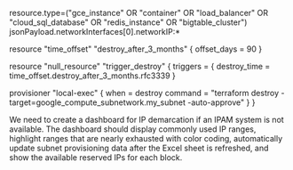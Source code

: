 resource.type=("gce_instance" OR "container" OR "load_balancer" OR "cloud_sql_database" OR "redis_instance" OR "bigtable_cluster")
jsonPayload.networkInterfaces[0].networkIP:*

resource "time_offset" "destroy_after_3_months" {
  offset_days = 90
}

resource "null_resource" "trigger_destroy" {
  triggers = {
    destroy_time = time_offset.destroy_after_3_months.rfc3339
  }

  provisioner "local-exec" {
    when    = destroy
    command = "terraform destroy -target=google_compute_subnetwork.my_subnet -auto-approve"
  }
}

We need to create a dashboard for IP demarcation if an IPAM system is not available. The dashboard should display commonly used IP ranges, highlight ranges that are nearly exhausted with color coding, automatically update subnet provisioning data after the Excel sheet is refreshed, and show the available reserved IPs for each block.
